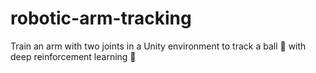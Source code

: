 # robotic-arm-tracking
Train an arm with two joints in a Unity environment to track a ball 🏀 with deep reinforcement learning 🤖 

